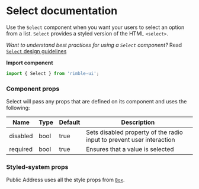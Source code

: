 # Select documentation

Use the `Select` component when you want your users to select an option from a list. `Select` provides a styled version of the HTML `<select>`.

_Want to understand best practices for using a `Select` component?_ Read [`Select` design guidelines](https://consensys.github.io/rimble-ui/?path=/story/Select--design--guidelines)

**Import component**

```jsx
import { Select } from 'rimble-ui';
```

<!-- STORY -->

### Component props

Select will pass any props that are defined on its component and uses the following:

| Name     | Type | Default | Description                                                           |
| -------- | ---- | ------- | --------------------------------------------------------------------- |
| disabled | bool | true    | Sets disabled property of the radio input to prevent user interaction |
| required | bool | true    | Ensures that a value is selected                                      |

### Styled-system props

Public Address uses all the style props from [`Box`](https://consensys.github.io/rimble-ui/?path=/story/layout--box).
